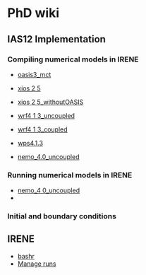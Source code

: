 # PhD wiki
## IAS12 Implementation
### Compiling numerical models in IRENE
* [oasis3_mct](IAS12/models/compiling_oasis3-mct.md)

* [xios 2 5](IAS12/models/compiling_xios-2.5.md)
* [xios 2 5_withoutOASIS](IAS12/models/compiling_xios-2.5_withoutOASIS.md)

* [wrf4 1 3_uncoupled](IAS12/models/compiling_wrf4.1.3_uncoupled.md)
* [wrf4 1 3_coupled](IAS12/models/compiling_wrf4.1.3_coupled.md)
* [wps4.1.3](IAS12/models/compiling_wps4.1.3.md)

<!-- -->

* [nemo_4.0_uncoupled](IAS12/models/compiling_nemo_4.0_uncoupled.md)

### Running numerical models in IRENE
* [nemo_4 0_uncoupled](IAS12/models/run_nemo_4.0_uncoupled.md)
* 
### Initial and boundary conditions

## IRENE
* [bashr](irene/bashrc.md)
* [Manage runs](irene/manage_runs.md)

